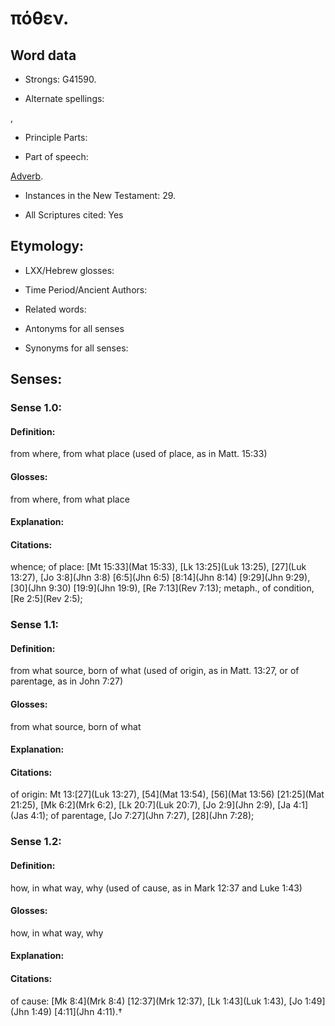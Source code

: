 # πόθεν.

<!-- Status: S2=NeedsReview -->
<!-- Lexica used for edits: BDAG, FFM, LN, A-S -->

## Word data

* Strongs: G41590.

* Alternate spellings:

,

* Principle Parts: 


* Part of speech: 

[Adverb](http://ugg.readthedocs.io/en/latest/adverb.html).


* Instances in the New Testament: 29.

* All Scriptures cited: Yes

## Etymology: 


* LXX/Hebrew glosses: 


* Time Period/Ancient Authors: 


* Related words: 

* Antonyms for all senses

* Synonyms for all senses: 


## Senses: 


### Sense  1.0: 

#### Definition: 

from where, from what place (used of place, as in Matt. 15:33)

#### Glosses:

from where, from what place

#### Explanation:


#### Citations: 

whence; of place: [Mt 15:33](Mat 15:33), [Lk 13:25](Luk 13:25), [27](Luk 13:27), [Jo 3:8](Jhn 3:8) [6:5](Jhn 6:5) [8:14](Jhn 8:14) [9:29](Jhn 9:29), [30](Jhn 9:30) [19:9](Jhn 19:9), [Re 7:13](Rev 7:13); metaph., of condition, [Re 2:5](Rev 2:5);

### Sense  1.1: 

#### Definition: 

from what source, born of what (used of origin, as in Matt. 13:27, or of parentage, as in John 7:27)

#### Glosses:

from what source, born of what

#### Explanation:


#### Citations: 

of origin: Mt 13:[27](Luk 13:27), [54](Mat 13:54), [56](Mat 13:56) [21:25](Mat 21:25), [Mk 6:2](Mrk 6:2), [Lk 20:7](Luk 20:7), [Jo 2:9](Jhn 2:9), [Ja 4:1](Jas 4:1); of parentage, [Jo 7:27](Jhn 7:27), [28](Jhn 7:28);

### Sense  1.2: 

#### Definition: 

how, in what way, why (used of cause, as in Mark 12:37 and Luke 1:43)

#### Glosses:

how, in what way, why

#### Explanation:



#### Citations: 

of cause: [Mk 8:4](Mrk 8:4) [12:37](Mrk 12:37), [Lk 1:43](Luk 1:43), [Jo 1:49](Jhn 1:49) [4:11](Jhn 4:11).†